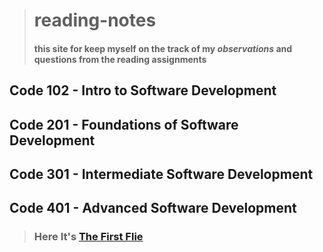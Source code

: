 > # reading-notes
> #### this site for keep myself on **the track of my _observations_ and questions from the reading assignments**

 ## Code 102 - Intro to Software Development
 ## Code 201 - Foundations of Software Development
 ## Code 301 - Intermediate Software Development
 ## Code 401 - Advanced Software Development


> ###  Here It's  [The First Flie](read-1.md)
